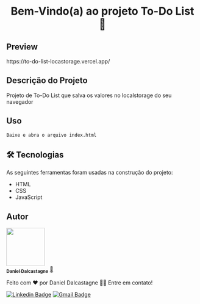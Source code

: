 <h1 align="center">Bem-Vindo(a) ao projeto To-Do List 👋</h1>

## Preview
<p align="left">https://to-do-list-locastorage.vercel.app/</p>

## Descrição do Projeto
<p align="left">Projeto de To-Do List que salva os valores no localstorage do seu navegador</p>

## Uso

```sh
Baixe e abra o arquivo index.html
```

## 🛠 Tecnologias

As seguintes ferramentas foram usadas na construção do projeto:

- HTML
- CSS
- JavaScript
## Autor

<a href="https://github.com/dalcastagned">
 <img src="https://avatars.githubusercontent.com/u/65626347?v=4" width="100px;"/>
 <br />
 <sub><b>Daniel Dalcastagne</b></sub></a> <a href="https://github.com/dalcastagned">🚀</a>


Feito com ❤️ por Daniel Dalcastagne 👋🏽 Entre em contato!

[![Linkedin Badge](https://img.shields.io/badge/-LINKEDIN-blue?style=flat-square&logo=Linkedin&logoColor=white&link=https://www.linkedin.com/in/daniel-dalcastagne-4baa00179/)](https://www.linkedin.com/in/daniel-dalcastagne-4baa00179/) 
[![Gmail Badge](https://img.shields.io/badge/-EMAIL-c14438?style=flat-square&logo=Gmail&logoColor=white&link=mailto:contato@danieldalcastagne.com)](mailto:contato@danieldalcastagne.com)